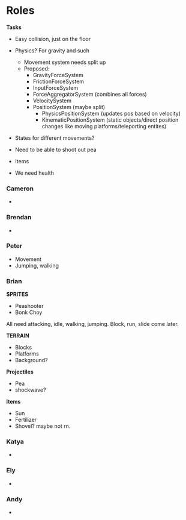 
# Roles


**Tasks**
- Easy collision, just on the floor
- Physics? For gravity and such
  - Movement system needs split up
  - Proposed:
    - GravityForceSystem
    - FrictionForceSystem
    - InputForceSystem
    - ForceAggregatorSystem (combines all forces)
    - VelocitySystem
    - PositionSystem (maybe split)
      - PhysicsPositionSystem (updates pos based on velocity)
      - KinematicPositionSystem (static objects/direct position changes like moving platforms/teleporting entites)

- States for different movements?
- Need to be able to shoot out pea
- Items
- We need health

### Cameron
- 
### Brendan
- 
### Peter
- Movement
- Jumping, walking

### Brian
**SPRITES**
- Peashooter
- Bonk Choy
  
All need attacking, idle, walking, jumping. Block, run, slide come later.

**TERRAIN**
- Blocks
- Platforms
- Background?

**Projectiles**
- Pea
- shockwave?

**Items**
- Sun
- Fertilizer
- Shovel? maybe not rn.
  
### Katya
-
### Ely
- 
### Andy
- 
